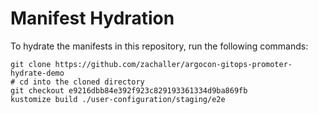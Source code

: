 # Manifest Hydration

To hydrate the manifests in this repository, run the following commands:

```shell
git clone https://github.com/zachaller/argocon-gitops-promoter-hydrate-demo
# cd into the cloned directory
git checkout e9216dbb84e392f923c829193361334d9ba869fb
kustomize build ./user-configuration/staging/e2e
```
